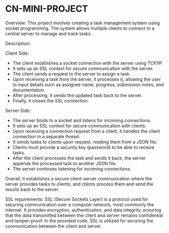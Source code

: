 # CN-MINI-PROJECT
Overview:
This project involves creating a task management system using socket programming. The system allows multiple clients to connect to a central server to manage and track tasks.

Description:
 
 Client Side:
- The client establishes a socket connection with the server using TCP/IP.
- It sets up an SSL context for secure communication with the server.
- The client sends a request to the server to assign a task.
- Upon receiving a task from the server, it processes it, allowing the user to input details such as assignee name, progress, submission notes, and documentation.
- After processing, it sends the updated task back to the server.
- Finally, it closes the SSL connection.


 Server Side:
- The server binds to a socket and listens for incoming connections.
- It sets up an SSL context for secure communication with clients.
- Upon receiving a connection request from a client, it handles the client connection in a separate thread.
- It sends tasks to clients upon request, reading them from a JSON file.
- Clients must provide a security key (password) to be able to receive tasks.
- After the client processes the task and sends it back, the server appends the processed task to another JSON file.
- The server continues listening for incoming connections.

Overall, it establishes a secure client-server communication where the server provides tasks to clients, and clients process them and send the results back to the server.

SSL requirements:
SSL (Secure Sockets Layer) is a protocol used for securing communication over a computer network, most commonly the internet. It provides encryption, authentication, and data integrity, ensuring that the data transmitted between the client and server remains confidential and tamper-proof. In the provided code, SSL is utilized for securing the communication between the client and server.
